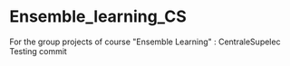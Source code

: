 # Ensemble_learning_CS
For the group projects of course "Ensemble Learning" : CentraleSupelec
Testing commit
